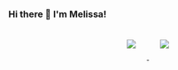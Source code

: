 ### Hi there 👋 I'm Melissa!
<p align="center">
  <a href="https://www.linkedin.com/in/melissa-gv/" target="_blank">
    <img src="https://img.shields.io/badge/linkedin-%230077B5.svg?&amp;style=for-the-badge&amp;logo=linkedin&amp;logoColor=white" style="margin: 20px;">
  </a>
  <a href="mailto:melissagilv@gmail.com">
    <img src="https://img.shields.io/badge/Gmail-D14836?style=for-the-badge&logo=gmail&logoColor=white" style="margin: 20px;">
  </a>
</p>
